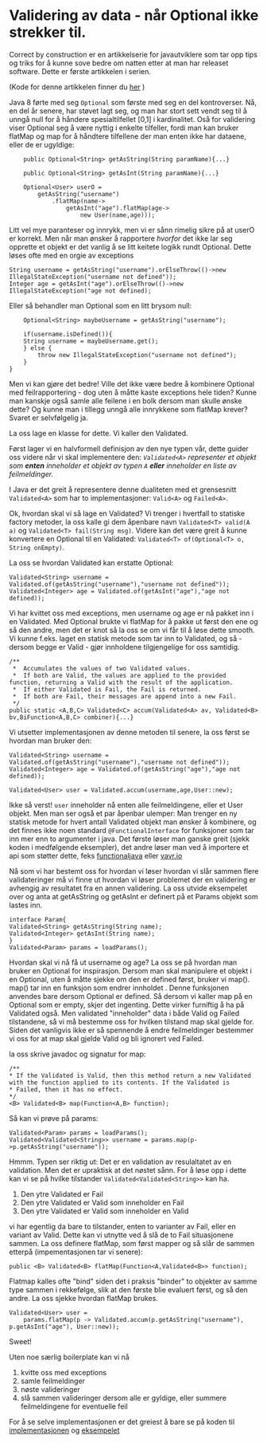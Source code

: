 # Validering av data - når Optional ikke strekker til.

Correct by construction er en artikkelserie for javautviklere som tar opp tips og triks for å kunne sove bedre om natten etter at man har releaset software. Dette er første artikkelen i serien.

(Kode for denne artikkelen finner du [her](https://github.com/kantega/correct-by-construction/blob/master/code/src/main/java/org/kantega/cbyc/Validated.java) )

Java 8 førte med seg `Optional` som første med seg en del kontroverser. Nå, en del år senere, har støvet lagt seg, og man har stort sett vendt seg til å unngå null for å håndere spesialtilfellet [0,1] i kardinalitet. Oså for validering viser Optional seg å være nyttig i enkelte tilfeller, fordi man kan bruker flatMap og map for å håndtere tilfellene der man enten ikke har dataene, eller de er ugyldige:
```
    public Optional<String> getAsString(String paramName){...}

    public Optional<String> getAsInt(String paramName){...}

    Optional<User> userO =
        getAsString("username")
            .flatMap(name-> 
                getAsInt("age").flatMap(age->
                    new User(name,age)));
```
Litt vel mye paranteser og innrykk, men vi er sånn rimelig sikre på at userO er korrekt.
Men når man ønsker å rapportere _hvorfor_ det ikke lar seg opprette et objekt er det vanlig å se litt keitete logikk rundt Optional. Dette løses ofte med en orgie av exceptions


```
String username = getAsString("username").orElseThrow(()->new IllegalStateException("username not defined"));
Integer age = getAsInt("age").orElseThrow(()->new IllegalStateException("age not defined);
```

Eller så behandler man Optional som en litt brysom null:
```
    Optional<String> maybeUsername = getAsString("username");

    if(username.isDefined()){
    String username = maybeUsername.get();
    } else {
        throw new IllegalStateException("username not defined");
    }
}
```

Men vi kan gjøre det bedre! 
Ville det ikke være bedre å kombinere Optional med feilrapportering - dog uten å måtte kaste exceptions hele tiden? Kunne man kanskje også samle alle feilene i en bolk dersom man skulle ønske dette? Og kunne man i tillegg unngå alle innrykkene som flatMap krever?
Svaret er selvfølgelig ja. 

La oss lage en klasse for dette. Vi kaller den Validated.

Først lager vi en halvformell definisjon av den nye typen vår, dette guider oss videre når vi skal implementere den:
_`Validated<A>` representer et objekt som __enten__ inneholder et objekt av typen `A` __eller__ inneholder en liste av feilmeldinger._

I Java er det greit å representere denne dualiteten med et grensesnitt `Validated<A>` som har to implementasjoner: `Valid<A>` og `Failed<A>`.

Ok, hvordan skal vi så lage en Validated? Vi trenger i hvertfall to statiske factory metoder, la oss kalle gi dem åpenbare  navn `Validated<T> valid(A a)` og `Validated<T> fail(String msg)`.  Videre kan det være greit å kunne konvertere en Optional til en Validated: `Validated<T> of(Optional<T> o, String onEmpty)`.

La oss se hvordan Validated kan erstatte Optional:
```
Validated<String> username = Validated.of(getAsString("username"),"username not defined"));
Validated<Integer> age = Validated.of(getAsInt("age"),"age not defined));
```
Vi har kvittet oss med exceptions, men username og age er nå pakket inn i en Validated. Med Optional brukte vi flatMap for å pakke ut først den ene og så den andre, men det er knot så la oss se om vi får til å løse dette smooth.
Vi kunne f.eks. laget en statisk metode som tar inn to Validated, og så - dersom begge er Valid - gjør innholdene tilgjengelige for oss samtidig.

```
/**
 *  Accumulates the values of two Validated values. 
 *  If both are Valid, the values are applied to the provided function, returning a Valid with the result of the application.
 *  If either Validated is Fail, the Fail is returned. 
 *  If both are Fail, their messages are append into a new Fail. 
 */
public static <A,B,C> Validated<C> accum(Validated<A> av, Validated<B> bv,BiFunction<A,B,C> combiner){...}
```

Vi utsetter implementasjonen av denne metoden til senere, la oss først se hvordan man bruker den:
```
Validated<String> username = Validated.of(getAsString("username"),"username not defined"));
Validated<Integer> age = Validated.of(getAsString("age"),"age not defined));

Validated<User> user = Validated.accum(username,age,User::new);
```
Ikke så verst!
`user` inneholder nå enten alle feilmeldingene, eller et User objekt.
Men man ser også et par åpenbar ulemper: Man trenger en ny statisk metode for hvert antall Validated objekt man ønsker å kombinere, og det finnes ikke noen standard `@FunctionalInterface` for
funksjoner som tar inn mer enn to argumenter i java.
Det første løser man ganske greit (sjekk koden i medfølgende eksempler), det andre løser man ved å importere et api som støtter dette, feks [functionaljava](http://functionaljava.org) eller [vavr.io](http://vavr.io)

Nå som vi har bestemt oss for hvordan vi løser hvordan vi slår sammen flere validateringer må vi finne ut hvordan vi løser problemet der en validering er avhengig av resultatet fra en annen validering. La oss utvide eksempelet over og anta at getAsString og getAsInt er definert på et Params objekt som lastes inn.

```
interface Param{
Validated<String> getAsString(String name);
Validated<Integer> getAsInt(String name);
}
Validated<Param> params = loadParams();
```

Hvordan skal vi nå få ut username og age?  La oss se på hvordan man bruker en Optional for inspirasjon. 
Dersom man skal manipulere et objekt i en Optional, uten å måtte sjekke om den er defined først, bruker vi map(). map() tar inn en funksjon som endrer innholdet . Denne funksjonen anvendes bare dersom Optional er defined. Så dersom vi kaller map på en Optional som er empty, skjer det ingenting. Dette virker furniftig å ha på Validated også.
Men validated "inneholder" data i både Valid og Failed tilstandene, så vi må bestemme oss for hvilken tilstand map skal gjelde for. Siden det vanligvis ikke er så spennende å endre feilmeldinger bestemmer vi oss for at map skal gjelde Valid og bli ignorert ved Failed.

la oss skrive javadoc og signatur for map:
```
/**
* If the Validated is Valid, then this method return a new Validated with the function applied to its contents. If the Validated is
* Failed, then it has no effect.
*/
<B> Validated<B> map(Function<A,B> function);

```
Så kan vi prøve på params:
```
Validated<Param> params = loadParams();
Validated<Validated<String>> username = params.map(p->p.getAsString("username"));
```

Hmmm. Typen ser riktig ut: Det er en validation av resulaltatet av en validation. Men det er upraktisk at det nøstet sånn.
For å løse opp i dette kan vi se på hvilke tilstander `Validated<Validated<String>>` kan ha.
 1. Den ytre Validated er Fail
 2. Den ytre Validated er Valid som inneholder en Fail
 3. Den ytre Validated er Valid som inneholder en Valid
 
vi har egentlig da bare to tilstander, enten to varianter av Fail, eller en variant av Valid. Dette kan vi utnytte ved å slå de to Fail situasjonene sammen.
La oss definere flatMap, som først mapper og så slår de sammen etterpå (impementasjonen tar vi senere):

```
public <B> Validated<B> flatMap(Function<A,Validated<B>> function);
```
Flatmap kalles ofte "bind" siden det i praksis "binder" to objekter av samme type sammen i rekkefølge, slik at den første blie evaluert først, og så den andre.
La oss sjekke hvordan flatMap brukes.

```
Validated<User> user = 
    params.flatMap(p -> Validated.accum(p.getAsString("username"), p.getAsInt("age"), User::new));
```
Sweet!

Uten noe særlig boilerplate kan vi nå
1) kvitte oss med exceptions
2) samle feilmeldinger
3) nøste valideringer
4) slå sammen valideringer dersom alle er gyldige, eller summere feilmeldingene for eventuelle feil



For å se selve implementasjonen er det greiest å bare se på koden til [implementasjonen](https://github.com/kantega/correct-by-construction/blob/master/code/src/main/java/org/kantega/cbyc/Validated.java)  og [eksempelet](https://github.com/kantega/correct-by-construction/blob/master/code/src/test/java/org/katenga/cbc/validated/ValidatedExample.java)
